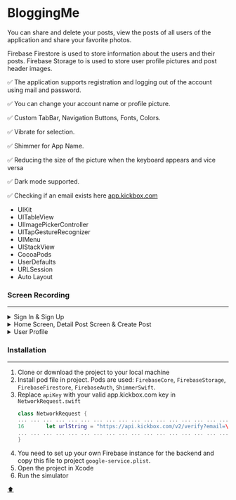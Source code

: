 # BloggingMe
<a id="anchor"></a>

You can share and delete your posts, view the posts of all users of the application and share your favorite photos.

Firebase Firestore  is used to store information about the users and their posts. Firebase Storage to  is used to store user profile pictures and post header images.

:white_check_mark: The application supports registration and logging out of the account using mail and password.

:white_check_mark: You can change your account name or profile picture.

:white_check_mark: Custom TabBar, Navigation Buttons, Fonts, Colors.

:white_check_mark: Vibrate for selection.

:white_check_mark: Shimmer for App Name.

:white_check_mark: Reducing the size of the picture when the keyboard appears and vice versa

:white_check_mark: Dark mode supported. 

:white_check_mark: Checking if an email exists here [app.kickbox.com](https://app.kickbox.com)

+ UIKit
+ UITableView
+ UIImagePickerController
+ UITapGestureRecognizer
+ UIMenu
+ UIStackView
+ CocoaPods
+ UserDefaults
+ URLSession
+ Auto Layout


### Screen Recording
___

<details><summary> Sign In & Sign Up </summary><p>   

   ![SignIn](https://user-images.githubusercontent.com/69522563/199737570-284c89b3-dfb4-48e4-826f-467699235058.gif)
   ![SignUperrorsRegExample](https://user-images.githubusercontent.com/69522563/199737609-7ec9aabf-5726-4c66-931b-33fbf178d9b8.gif)
   </p></details>


<details><summary> Home Screen, Detail Post Screen & Create Post </summary><p>   

   ![home+detail](https://user-images.githubusercontent.com/69522563/199494042-caea057c-69c3-4a71-ab80-0639ed2370b9.gif)
   ![createPost](https://user-images.githubusercontent.com/69522563/199494076-74628721-eaf3-439e-ab14-251a07f6f191.gif)
  </p></details>


<details><summary> User Profile </summary><p>   

   ![Profile Settings](https://user-images.githubusercontent.com/69522563/200550024-7b3b8145-f83a-49a0-8ee9-4296e89fcb6a.gif)
   ![Dark mode, delete row, sign out](https://user-images.githubusercontent.com/69522563/200550036-af0c31b4-6e4e-45fe-9984-25a9b4eac3e9.gif)
  </p></details>



### Installation
___

1. Clone or download the project to your local machine
2. Install pod file in project. Pods are used: `FirebaseCore`, `FirebaseStorage`, `FirebaseFirestore`, `FirebaseAuth`, `ShimmerSwift`.
3. Replace  `apiKey`  with your valid app.kickbox.com key in `NetworkRequest.swift`
   ```swift
   class NetworkRequest {
   ... ... ... ... ... ... ... ... ... ... ... ... ... ... ... ... ... ... ... ... ... 
   16       let urlString = "https://api.kickbox.com/v2/verify?email=\(varifableMail)&apikey=\(apiKey)"   
   ... ... ... ... ... ... ... ... ... ... ... ... ... ... ... ... ... ... ... ... ... 
   }
   ```
4. You need to set up your own Firebase instance for the backend and copy this file to project `google-service.plist`.
5. Open the project in Xcode
6. Run the simulator

[:arrow_up:](#anchor)
